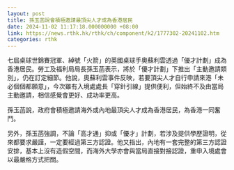 ```yaml
---
layout: post
title: 孫玉菡說會積極邀請最頂尖人才成為香港居民
date: 2024-11-02 11:17:18.000000000 +08:00
link: https://news.rthk.hk/rthk/ch/component/k2/1777302-20241102.htm
categories: rthk
---
```


七屆桌球世錦賽冠軍、綽號「火箭」的英國桌球手奧蘇利雲透過「優才計劃」成為香港居民。勞工及福利局局長孫玉菡表示，將於「優才計劃」下推出「主動邀請類別」，仍在訂定細節。他說，奧蘇利雲事件反映，若要頂尖人才自行申請來港「未必個個都願意」，今次雖有入境處處長「穿針引線」提供便利，但始終不及由當局主動邀請，相信感覺會更好、成功率更高。

孫玉菡說，政府會積極邀請海外或內地最頂尖人才成為香港居民，為香港一同奮鬥。

另外，孫玉菡強調，不論「高才通」抑或「優才」計劃，若涉及提供學歷證明，從來都要求嚴謹，一定要經過第三方認證。他又指出，內地有一套完整的第三方認證安排，基本上沒有造假空間，而海外大學亦會與當局直接對接認證，重申入境處會以最嚴格方式把關。
